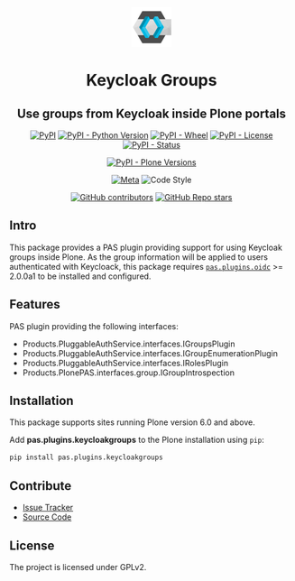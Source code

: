 <div align="center"><img alt="logo" src="./docs/_static/icon.png" width="70" /></div>

<h1 align="center">Keycloak Groups</h1>
<h2 align="center">Use groups from Keycloak inside Plone portals</h2>

<div align="center">

[![PyPI](https://img.shields.io/pypi/v/pas.plugins.keycloakgroups)](https://pypi.org/project/pas.plugins.keycloakgroups/)
[![PyPI - Python Version](https://img.shields.io/pypi/pyversions/pas.plugins.keycloakgroups)](https://pypi.org/project/pas.plugins.keycloakgroups/)
[![PyPI - Wheel](https://img.shields.io/pypi/wheel/pas.plugins.keycloakgroups)](https://pypi.org/project/pas.plugins.keycloakgroups/)
[![PyPI - License](https://img.shields.io/pypi/l/pas.plugins.keycloakgroups)](https://pypi.org/project/pas.plugins.keycloakgroups/)
[![PyPI - Status](https://img.shields.io/pypi/status/pas.plugins.keycloakgroups)](https://pypi.org/project/pas.plugins.keycloakgroups/)


[![PyPI - Plone Versions](https://img.shields.io/pypi/frameworkversions/plone/pas.plugins.keycloakgroups)](https://pypi.org/project/pas.plugins.keycloakgroups/)

[![Meta](https://github.com/collective/pas.plugins.keycloakgroups/actions/workflows/meta.yml/badge.svg)](https://github.com/collective/pas.plugins.keycloakgroups/actions/workflows/meta.yml)
![Code Style](https://img.shields.io/badge/Code%20Style-Black-000000)

[![GitHub contributors](https://img.shields.io/github/contributors/collective/pas.plugins.keycloakgroups)](https://github.com/collective/pas.plugins.keycloakgroups)
[![GitHub Repo stars](https://img.shields.io/github/stars/collective/pas.plugins.keycloakgroups?style=social)](https://github.com/collective/pas.plugins.keycloakgroups)

</div>

## Intro

This package provides a PAS plugin providing support for using Keycloak groups inside Plone.
As the group information will be applied to users authenticated with Keycloack, this package requires [`pas.plugins.oidc`](https://github.com/collective/pas.plugins.oidc) >= 2.0.0a1 to be installed and configured.

## Features

PAS plugin providing the following interfaces:

* Products.PluggableAuthService.interfaces.IGroupsPlugin
* Products.PluggableAuthService.interfaces.IGroupEnumerationPlugin
* Products.PluggableAuthService.interfaces.IRolesPlugin
* Products.PlonePAS.interfaces.group.IGroupIntrospection

## Installation

This package supports sites running Plone version 6.0 and above.

Add **pas.plugins.keycloakgroups** to the Plone installation using `pip`:

```bash
pip install pas.plugins.keycloakgroups
```

## Contribute

- [Issue Tracker](https://github.com/collective/pas.plugins.keycloakgroups/issues)
- [Source Code](https://github.com/collective/pas.plugins.keycloakgroups/)

## License

The project is licensed under GPLv2.
